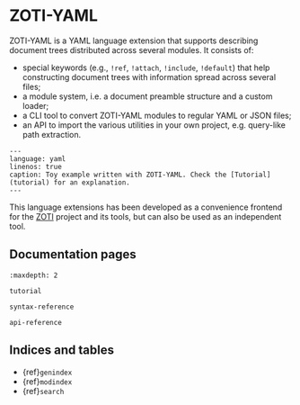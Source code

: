 # ZOTI-YAML

ZOTI-YAML is a YAML language extension that supports describing
document trees distributed across several modules. It consists of:

- special keywords (e.g., `!ref`, `!attach`, `!include`, `!default`)
  that help constructing document trees with information spread across
  several files;
- a module system, i.e. a document preamble structure and a custom
  loader;
- a CLI tool to convert ZOTI-YAML modules to regular YAML or JSON
  files;
- an API to import the various utilities in your own project,
  e.g. query-like path extraction.


```{literalinclude} ../../tests/scenario1/main.zoml
---
language: yaml
linenos: true
caption: Toy example written with ZOTI-YAML. Check the [Tutorial](tutorial) for an explanation.
---
```

This language extensions has been developed as a convenience frontend
for the [ZOTI](https://ericsson.github.io/zoti/) project and its
tools, but can also be used as an independent tool.


## Documentation pages

```{toctree}
:maxdepth: 2

tutorial

syntax-reference

api-reference
```

## Indices and tables

- {ref}`genindex`
- {ref}`modindex`
- {ref}`search`
